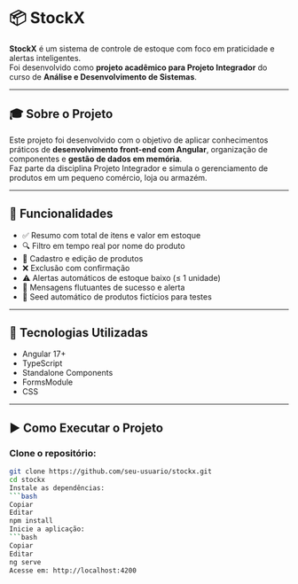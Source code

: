 # 📦 StockX

**StockX** é um sistema de controle de estoque com foco em praticidade e alertas inteligentes.  
Foi desenvolvido como **projeto acadêmico para Projeto Integrador** do curso de **Análise e Desenvolvimento de Sistemas**.

---

## 🎓 Sobre o Projeto

Este projeto foi desenvolvido com o objetivo de aplicar conhecimentos práticos de **desenvolvimento front-end com Angular**, organização de componentes e **gestão de dados em memória**.  
Faz parte da disciplina Projeto Integrador e simula o gerenciamento de produtos em um pequeno comércio, loja ou armazém.

---

## 🚀 Funcionalidades

- ✅ Resumo com total de itens e valor em estoque  
- 🔍 Filtro em tempo real por nome do produto  
- 📝 Cadastro e edição de produtos  
- ❌ Exclusão com confirmação  
- ⚠️ Alertas automáticos de estoque baixo (≤ 1 unidade)  
- 🔔 Mensagens flutuantes de sucesso e alerta  
- 🧪 Seed automático de produtos fictícios para testes  

---

## 🧰 Tecnologias Utilizadas

- Angular 17+  
- TypeScript  
- Standalone Components  
- FormsModule  
- CSS

---

## ▶️ Como Executar o Projeto

### Clone o repositório:

```bash
git clone https://github.com/seu-usuario/stockx.git
cd stockx
Instale as dependências:
```bash
Copiar
Editar
npm install
Inicie a aplicação:
```bash
Copiar
Editar
ng serve
Acesse em: http://localhost:4200
